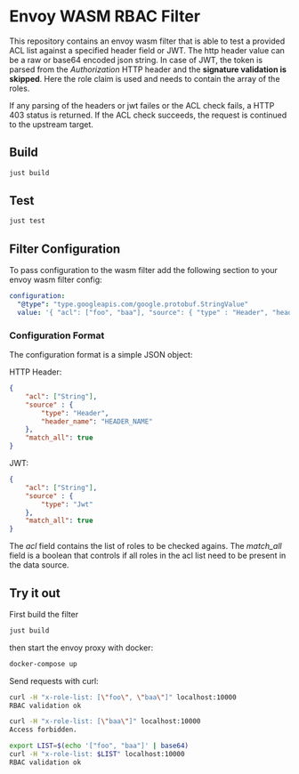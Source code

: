 # Envoy WASM RBAC Filter
This repository contains an envoy wasm filter that is able to test a provided ACL list against a specified header field or JWT. The http header value can be a raw or base64 encoded json string.
In case of JWT, the token is parsed from the <i>Authorization</i> HTTP header and the __signature validation is skipped__. Here the role claim is used and needs to contain the array of the roles.

If any parsing of the headers or jwt failes or the ACL check fails, a HTTP 403 status is returned.
If the ACL check succeeds, the request is continued to the upstream target.

## Build
```bash
just build
```

## Test
```bash
just test
```

## Filter Configuration
To pass configuration to the wasm filter add the following section to your envoy wasm filter config:

```yaml
configuration:
  "@type": "type.googleapis.com/google.protobuf.StringValue"
  value: '{ "acl": ["foo", "baa"], "source": { "type" : "Header", "header_name": "x-role-list" }, "match_all": true }'
```

### Configuration Format
The configuration format is a simple JSON object:

HTTP Header:
```json
{
    "acl": ["String"],
    "source" : {
        "type": "Header",
        "header_name": "HEADER_NAME"
    },
    "match_all": true
}
```

JWT:
```json
{
    "acl": ["String"],
    "source" : {
        "type": "Jwt"
    },
    "match_all": true
}
```

The <i>acl</i> field contains the list of roles to be checked agains.
The <i>match_all</i> field is a boolean that controls if all roles in the acl list need to be present in the data source.

## Try it out
First build the filter

```bash
just build
```

then start the envoy proxy with docker:

```bash
docker-compose up
```

Send requests with curl:

```bash
curl -H "x-role-list: [\"foo\", \"baa\"]" localhost:10000
RBAC validation ok
```

```bash
curl -H "x-role-list: [\"baa\"]" localhost:10000
Access forbidden.
```

```bash
export LIST=$(echo '["foo", "baa"]' | base64)
curl -H "x-role-list: $LIST" localhost:10000
RBAC validation ok
```